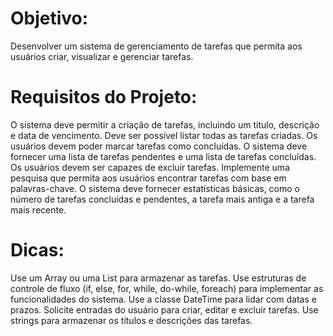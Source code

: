 # Objetivo:

Desenvolver um sistema de gerenciamento de tarefas que permita aos usuários criar,
visualizar e gerenciar tarefas.

# Requisitos do Projeto:

O sistema deve permitir a criação de tarefas, incluindo um título, descrição e data de
vencimento.
Deve ser possível listar todas as tarefas criadas.
Os usuários devem poder marcar tarefas como concluídas.
O sistema deve fornecer uma lista de tarefas pendentes e uma lista de tarefas
concluídas.
Os usuários devem ser capazes de excluir tarefas.
Implemente uma pesquisa que permita aos usuários encontrar tarefas com base em
palavras-chave.
O sistema deve fornecer estatísticas básicas, como o número de tarefas concluídas e
pendentes, a tarefa mais antiga e a tarefa mais recente.

# Dicas:

Use um Array ou uma List para armazenar as tarefas.
Use estruturas de controle de fluxo (if, else, for, while, do-while, foreach) para
implementar as funcionalidades do sistema.
Use a classe DateTime para lidar com datas e prazos.
Solicite entradas do usuário para criar, editar e excluir tarefas.
Use strings para armazenar os títulos e descrições das tarefas.